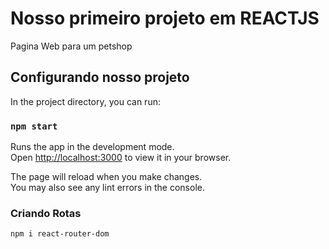 # Nosso primeiro projeto em REACTJS

Pagina Web para um petshop

## Configurando nosso projeto

In the project directory, you can run:

### `npm start`

Runs the app in the development mode.\
Open [http://localhost:3000](http://localhost:3000) to view it in your browser.

The page will reload when you make changes.\
You may also see any lint errors in the console.

### Criando Rotas

`npm i react-router-dom`
